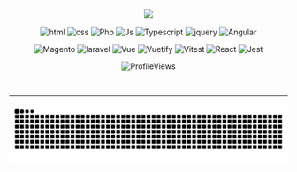 <div align="center"> 
  <!-- <img src="https://camo.githubusercontent.com/7920885e6cb88755305ff3ab99f772c105b1048a51a72c582f8c7cee408333d1/68747470733a2f2f6d656469612e6c6963646e2e636f6d2f646d732f696d6167652f76322f4434443136415145504647586f4237486137772f70726f66696c652d646973706c61796261636b67726f756e64696d6167652d736872696e6b5f3335305f313430302f4234445a6a7970353830487741672d2f302f313735363431373732393037363f653d3137353933363332303026763d6265746126743d3248743670324466674c4a6f46694163733545425947506d747a4c6b4d7372375042477257424765465959"> -->
  <img src="https://readme-typing-svg.herokuapp.com?font=roboto&size=22&duration=4000&color=77657d&background=FF000000&center=true&lines=👽+front-end+developer+!+👾" width="300px"> 
</div>
<div align="center">   

![html](https://img.shields.io/badge/html-043?style=for-the-badge&logo=html5&color=white&logoColor=green)
![css](https://img.shields.io/badge/css-043?style=for-the-badge&logo=css3&color=white&logoColor=green)
![Php](https://img.shields.io/badge/Php-043?style=for-the-badge&logo=php&color=white&logoColor=green)
![Js](https://img.shields.io/badge/js-043?style=for-the-badge&logo=javascript&color=white&logoColor=green)
![Typescript](https://img.shields.io/badge/ts-043?style=for-the-badge&logo=typescript&&color=white&logoColor=green)
![jquery](https://img.shields.io/badge/jquery-043?style=for-the-badge&logo=jquery&&color=white&logoColor=green)
![Angular](https://img.shields.io/badge/angular-043?style=for-the-badge&logo=angular&&color=white&logoColor=green)

![Magento](https://img.shields.io/badge/magento-043?style=for-the-badge&logo=magento&&color=white&logoColor=green)
![laravel](https://img.shields.io/badge/laravel-043?style=for-the-badge&logo=laravel&&color=white&logoColor=green)
![Vue](https://img.shields.io/badge/vue-043?style=for-the-badge&logo=vue.js&&color=white&logoColor=green)
![Vuetify](https://img.shields.io/badge/vuetify-043?style=for-the-badge&logo=vuetify&&color=white&logoColor=green)
![Vitest](https://img.shields.io/badge/vitest-043?style=for-the-badge&logo=vitest&&color=white&logoColor=green)
![React](https://img.shields.io/badge/react-043?style=for-the-badge&logo=react&&color=white&logoColor=green)
![Jest](https://img.shields.io/badge/jest-043?style=for-the-badge&logo=jest&&color=white&logoColor=green)

<!---![next](https://img.shields.io/badge/next-043?style=for-the-badge&logo=next.js)
![swift](https://img.shields.io/badge/swift-043?style=for-the-badge&logo=swift)--->

<!---![![GitHub Streak](https://streak-stats.demolab.com/?user=catheali&theme=vue&background=043&border=041&dates=fff)](https://git.io/streak-stats)--->

  <!---![Github](https://github-readme-stats.vercel.app/api/top-langs?username=catheali&show_icons=true&layout=compact&theme=dark)--->
 <!---<a href="https://www.linkedin.com/in/alicia-alencar" target="_blank"><img src="https://piskel-imgstore-b.appspot.com/img/f53416c2-06f0-11ee-af8d-499722071048.gif" target="_blank"></a>--->

 
<!---<a href="https://instagram.com/ali.snull" target="_blank"><img src="https://piskel-imgstore-b.appspot.com/img/351d658c-06f2-11ee-8d0b-499722071048.gif" target="_blank"></a>--->

 <!----[![spotify-github-profile](https://spotify-github-profile.vercel.app/api/view?uid=c7kfxt48cspaphqxjbbjcnqdk&cover_image=true&theme=novatorem&show_offline=true&background_color=008000&interchange=true&bar_color=9bd198&bar_color_cover=true)](https://spotify-github-profile.vercel.app/api/view?uid=c7kfxt48cspaphqxjbbjcnqdk&redirect=true)---->

 <!--- ![ProfileViews](https://img.shields.io/static/v1??username=catheali&label=Profile%20Views&message=0&color=FF0000&labelColor=000000&style=flat) ---> 
![ProfileViews](https://komarev.com/ghpvc/?username=catheali&color=3dfc03&labelColor=000000&style=flat)

<br>
<!--  <img width="100px" src="https://piskel-imgstore-b.appspot.com/img/023efcd9-0633-11ee-b1b2-3555d4fbe6b2.gif">
  -->
 <!--- "MAKTUB"  ✨444✨   ✨777✨   ✨1111✨ --->
 </div>
<hr>
<div align="center">
<picture>
  <source media="(prefers-color-scheme: dark)" srcset="https://raw.githubusercontent.com/catheali/catheali/output/github-contribution-grid-snake-dark.svg?v=2" />
  <source media="(prefers-color-scheme: light)" srcset="https://raw.githubusercontent.com/catheali/catheali/output/github-contribution-grid-snake.svg?v=2" />
  <img alt="github-snake" src="https://raw.githubusercontent.com/catheali/catheali/output/github-contribution-grid-snake.svg?v=2" />
</picture>
</div>
